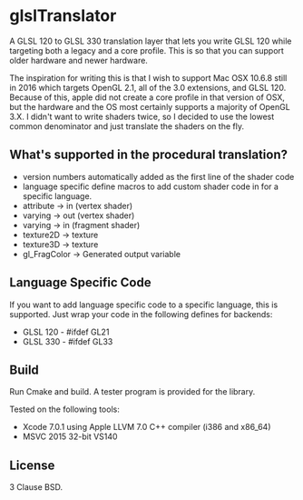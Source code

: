 # glslTranslator
A GLSL 120 to GLSL 330 translation layer that lets you write GLSL 120 while targeting both a legacy and a core profile. This is so that you can support older hardware and newer hardware.

The inspiration for writing this is that I wish to support Mac OSX 10.6.8 still in 2016 which targets OpenGL 2.1, all of the 3.0 extensions, and GLSL 120. Because of this, apple did not create a core profile in that version of OSX, but the hardware and the OS most certainly supports a majority of OpenGL 3.X. I didn't want to write shaders twice, so I decided to use the lowest common denominator and just translate the shaders on the fly.

## What's supported in the procedural translation?

* version numbers automatically added as the first line of the shader code
* language specific define macros to add custom shader code in for a specific language.
* attribute -> in (vertex shader)
* varying -> out (vertex shader)
* varying -> in (fragment shader)
* texture2D -> texture
* texture3D -> texture
* gl_FragColor -> Generated output variable

## Language Specific Code

If you want to add language specific code to a specific language, this is supported. Just wrap your code in the following defines for backends:

* GLSL 120 - #ifdef GL21
* GLSL 330 - #ifdef GL33

## Build

Run Cmake and build. A tester program is provided for the library.

Tested on the following tools:
- Xcode 7.0.1 using Apple LLVM 7.0 C++ compiler (i386 and x86_64)
- MSVC 2015 32-bit VS140

## License

3 Clause BSD.